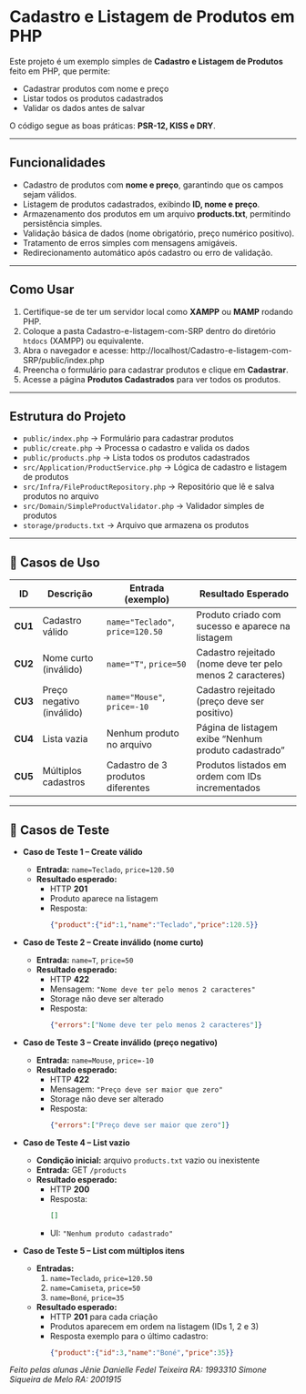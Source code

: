 # Cadastro e Listagem de Produtos em PHP
Este projeto é um exemplo simples de **Cadastro e Listagem de Produtos** feito em PHP, que permite:
- Cadastrar produtos com nome e preço
- Listar todos os produtos cadastrados
- Validar os dados antes de salvar

O código segue as boas práticas: **PSR-12, KISS e DRY**.

---

## Funcionalidades

- Cadastro de produtos com **nome e preço**, garantindo que os campos sejam válidos.
- Listagem de produtos cadastrados, exibindo **ID, nome e preço**.
- Armazenamento dos produtos em um arquivo **products.txt**, permitindo persistência simples.
- Validação básica de dados (nome obrigatório, preço numérico positivo).
- Tratamento de erros simples com mensagens amigáveis.
- Redirecionamento automático após cadastro ou erro de validação.

---

## Como Usar

1. Certifique-se de ter um servidor local como **XAMPP** ou **MAMP** rodando PHP.  
2. Coloque a pasta Cadastro-e-listagem-com-SRP dentro do diretório `htdocs` (XAMPP) ou equivalente.  
3. Abra o navegador e acesse:
http://localhost/Cadastro-e-listagem-com-SRP/public/index.php
4. Preencha o formulário para cadastrar produtos e clique em **Cadastrar**.
5. Acesse a página **Produtos Cadastrados** para ver todos os produtos.

---

## Estrutura do Projeto

- `public/index.php` → Formulário para cadastrar produtos  
- `public/create.php` → Processa o cadastro e valida os dados  
- `public/products.php` → Lista todos os produtos cadastrados  
- `src/Application/ProductService.php` → Lógica de cadastro e listagem de produtos  
- `src/Infra/FileProductRepository.php` → Repositório que lê e salva produtos no arquivo  
- `src/Domain/SimpleProductValidator.php` → Validador simples de produtos  
- `storage/products.txt` → Arquivo que armazena os produtos  

---

## 📌 Casos de Uso

| **ID** | **Descrição** | **Entrada (exemplo)** | **Resultado Esperado** |
|--------|----------------|-----------------------|-------------------------|
| **CU1** | Cadastro válido | `name="Teclado"`, `price=120.50` | Produto criado com sucesso e aparece na listagem |
| **CU2** | Nome curto (inválido) | `name="T"`, `price=50` | Cadastro rejeitado (nome deve ter pelo menos 2 caracteres) |
| **CU3** | Preço negativo (inválido) | `name="Mouse"`, `price=-10` | Cadastro rejeitado (preço deve ser positivo) |
| **CU4** | Lista vazia | Nenhum produto no arquivo | Página de listagem exibe “Nenhum produto cadastrado” |
| **CU5** | Múltiplos cadastros | Cadastro de 3 produtos diferentes | Produtos listados em ordem com IDs incrementados |

---

## 🧪 Casos de Teste

- **Caso de Teste 1 – Create válido**  
  - **Entrada:** `name=Teclado`, `price=120.50`  
  - **Resultado esperado:**  
    - HTTP **201**  
    - Produto aparece na listagem  
    - Resposta:  
      ```json
      {"product":{"id":1,"name":"Teclado","price":120.5}}
      ```

- **Caso de Teste 2 – Create inválido (nome curto)**  
  - **Entrada:** `name=T`, `price=50`  
  - **Resultado esperado:**  
    - HTTP **422**  
    - Mensagem: `"Nome deve ter pelo menos 2 caracteres"`  
    - Storage não deve ser alterado  
    - Resposta:  
      ```json
      {"errors":["Nome deve ter pelo menos 2 caracteres"]}
      ```

- **Caso de Teste 3 – Create inválido (preço negativo)**  
  - **Entrada:** `name=Mouse`, `price=-10`  
  - **Resultado esperado:**  
    - HTTP **422**  
    - Mensagem: `"Preço deve ser maior que zero"`  
    - Storage não deve ser alterado  
    - Resposta:  
      ```json
      {"errors":["Preço deve ser maior que zero"]}
      ```

- **Caso de Teste 4 – List vazio**  
  - **Condição inicial:** arquivo `products.txt` vazio ou inexistente  
  - **Entrada:** GET `/products`  
  - **Resultado esperado:**  
    - HTTP **200**  
    - Resposta:  
      ```json
      []
      ```  
    - UI: `"Nenhum produto cadastrado"`

- **Caso de Teste 5 – List com múltiplos itens**  
  - **Entradas:**  
    1. `name=Teclado`, `price=120.50`  
    2. `name=Camiseta`, `price=50`  
    3. `name=Boné`, `price=35`  
  - **Resultado esperado:**  
    - HTTP **201** para cada criação  
    - Produtos aparecem em ordem na listagem (IDs 1, 2 e 3)  
    - Resposta exemplo para o último cadastro:  
      ```json
      {"product":{"id":3,"name":"Boné","price":35}}
      ```
      
*Feito pelas alunas 
Jênie Danielle Fedel Teixeira RA: 1993310
Simone Siqueira de Melo RA: 2001915*

